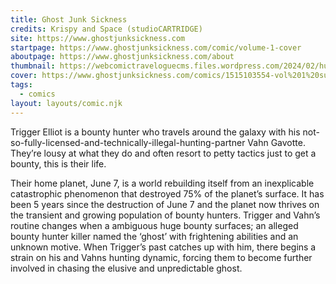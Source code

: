 ```yaml
---
title: Ghost Junk Sickness
credits: Krispy and Space (studioCARTRIDGE)
site: https://www.ghostjunksickness.com
startpage: https://www.ghostjunksickness.com/comic/volume-1-cover
aboutpage: https://www.ghostjunksickness.com/about
thumbnail: https://webcomictraveloguecms.files.wordpress.com/2024/02/hubbox_gjs.png
cover: https://www.ghostjunksickness.com/comics/1515103554-vol%201%20supernewcover%20title.jpg
tags:
  - comics
layout: layouts/comic.njk
---
```


Trigger Elliot is a bounty hunter who travels around the galaxy with his not-so-fully-licensed-and-technically-illegal-hunting-partner Vahn Gavotte. They’re lousy at what they do and often resort to petty tactics just to get a bounty, this is their life.

Their home planet, June 7, is a world rebuilding itself from an inexplicable catastrophic phenomenon that destroyed 75% of the planet’s surface. It has been 5 years since the destruction of June 7 and the planet now thrives on the transient and growing population of bounty hunters. Trigger and Vahn’s routine changes when a ambiguous huge bounty surfaces; an alleged bounty hunter killer named the ‘ghost’ with frightening abilities and an unknown motive. When Trigger’s past catches up with him, there begins a strain on his and Vahns hunting dynamic, forcing them to become further involved in chasing the elusive and unpredictable ghost.